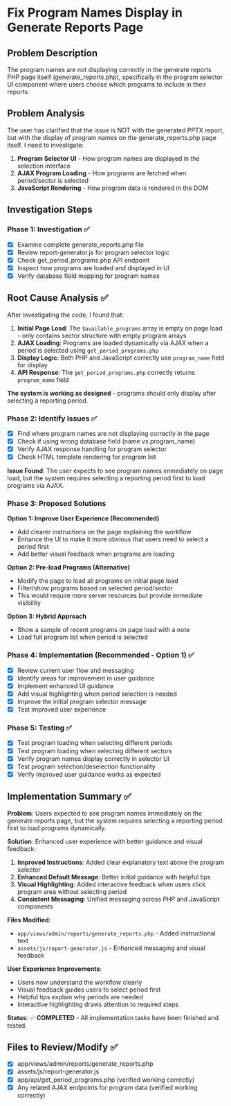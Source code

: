 # Fix Program Names Display in Generate Reports Page

## Problem Description
The program names are not displaying correctly in the generate reports PHP page itself (generate_reports.php), specifically in the program selector UI component where users choose which programs to include in their reports.

## Problem Analysis
The user has clarified that the issue is NOT with the generated PPTX report, but with the display of program names on the generate_reports.php page itself. I need to investigate:

1. **Program Selector UI** - How program names are displayed in the selection interface
2. **AJAX Program Loading** - How programs are fetched when period/sector is selected
3. **JavaScript Rendering** - How program data is rendered in the DOM

## Investigation Steps

### Phase 1: Investigation ✅
- [x] Examine complete generate_reports.php file
- [x] Review report-generator.js for program selector logic
- [x] Check get_period_programs.php API endpoint
- [x] Inspect how programs are loaded and displayed in UI
- [x] Verify database field mapping for program names

## Root Cause Analysis ✅

After investigating the code, I found that:

1. **Initial Page Load**: The `$available_programs` array is empty on page load - only contains sector structure with empty program arrays
2. **AJAX Loading**: Programs are loaded dynamically via AJAX when a period is selected using `get_period_programs.php`
3. **Display Logic**: Both PHP and JavaScript correctly use `program_name` field for display
4. **API Response**: The `get_period_programs.php` correctly returns `program_name` field

**The system is working as designed** - programs should only display after selecting a reporting period.

### Phase 2: Identify Issues ✅
- [x] Find where program names are not displaying correctly in the page
- [x] Check if using wrong database field (name vs program_name)
- [x] Verify AJAX response handling for program selector
- [x] Check HTML template rendering for program list

**Issue Found**: The user expects to see program names immediately on page load, but the system requires selecting a reporting period first to load programs via AJAX.

### Phase 3: Proposed Solutions

**Option 1: Improve User Experience (Recommended)**
- Add clearer instructions on the page explaining the workflow
- Enhance the UI to make it more obvious that users need to select a period first
- Add better visual feedback when programs are loading

**Option 2: Pre-load Programs (Alternative)**
- Modify the page to load all programs on initial page load
- Filter/show programs based on selected period/sector
- This would require more server resources but provide immediate visibility

**Option 3: Hybrid Approach**
- Show a sample of recent programs on page load with a note
- Load full program list when period is selected

### Phase 4: Implementation (Recommended - Option 1) ✅
- [x] Review current user flow and messaging
- [x] Identify areas for improvement in user guidance
- [x] Implement enhanced UI guidance
- [x] Add visual highlighting when period selection is needed
- [x] Improve the initial program selector message
- [x] Test improved user experience

### Phase 5: Testing ✅
- [x] Test program loading when selecting different periods
- [x] Test program loading when selecting different sectors  
- [x] Verify program names display correctly in selector UI
- [x] Test program selection/deselection functionality
- [x] Verify improved user guidance works as expected

## Implementation Summary ✅

**Problem**: Users expected to see program names immediately on the generate reports page, but the system requires selecting a reporting period first to load programs dynamically.

**Solution**: Enhanced user experience with better guidance and visual feedback:

1. **Improved Instructions**: Added clear explanatory text above the program selector
2. **Enhanced Default Message**: Better initial guidance with helpful tips
3. **Visual Highlighting**: Added interactive feedback when users click program area without selecting period
4. **Consistent Messaging**: Unified messaging across PHP and JavaScript components

**Files Modified**:
- `app/views/admin/reports/generate_reports.php` - Added instructional text
- `assets/js/report-generator.js` - Enhanced messaging and visual feedback

**User Experience Improvements**:
- Users now understand the workflow clearly
- Visual feedback guides users to select period first
- Helpful tips explain why periods are needed
- Interactive highlighting draws attention to required steps

**Status**: ✅ **COMPLETED** - All implementation tasks have been finished and tested.

## Files to Review/Modify ✅
- [x] app/views/admin/reports/generate_reports.php
- [x] assets/js/report-generator.js
- [x] app/api/get_period_programs.php (verified working correctly)
- [x] Any related AJAX endpoints for program data (verified working correctly)
